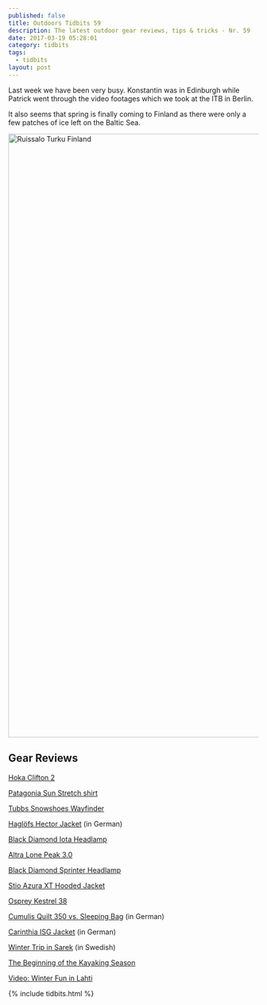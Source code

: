 ```yaml
---
published: false
title: Outdoors Tidbits 59
description: The latest outdoor gear reviews, tips & tricks - Nr. 59
date: 2017-03-19 05:28:01
category: tidbits
tags:
  - tidbits
layout: post
---
```

Last week we have been very busy. Konstantin was in Edinburgh while Patrick went through the video footages which we took at the ITB in Berlin.

It also seems that spring is finally coming to Finland as there were only a few patches of ice left on the Baltic Sea.

<a data-flickr-embed="true"  href="https://www.flickr.com/photos/90204224@N07/33531567365/in/dateposted-public/" title="Turku Finland"><img src="https://c1.staticflickr.com/3/2893/33531567365_6a7cdcd172_k.jpg" width="2048" height="1213" alt="Ruissalo Turku Finland"></a><script async src="//embedr.flickr.com/assets/client-code.js" charset="utf-8"></script>

<!--more-->

## Gear Reviews

[Hoka Clifton 2](http://andrewskurka.com/2017/review-hoka-clifton-2-road-running-shoe/)

[Patagonia Sun Stretch shirt](http://bedrockandparadox.com/2017/03/17/patagonia-sun-stretch-shirt-review)

[Tubbs Snowshoes Wayfinder](https://midwestbasecamp.com/2017/03/16/gear-review-tubbs-snowshoes-wayfinder/)

[Haglöfs Hector Jacket](http://www.alpin.de/tests-produkte/bekleidung/11600/artikel_praxistest_softshell_hagloefs_hector_jacket.html) (in German)

[Black Diamond Iota Headlamp](https://thebigoutside.com/gear-review-black-diamond-iota-headlamp/)

[Altra Lone Peak 3.0](http://www.breakingultra.com/gear-review-altra-lone-peak-3-0/)

[Black Diamond Sprinter Headlamp](https://treelinebackpacker.com/2017/03/14/black-diamond-sprinter-headlamp-review/)

[Stio Azura XT Hooded Jacket](http://www.gogumption.com/gear-reviews-2/review-stio-azura-xt-hooded-jacket/)

[Osprey Kestrel 38](http://seppamberg.de/mein-tourenrucksack-im-test-osprey-kestrel-38/)

[Cumulis Quilt 350 vs. Sleeping Bag](http://www.bergreif.de/2017/03/13/cumulus-quilt-350-vs-schlafsack/) (in German)

[Carinthia ISG Jacket](http://www.freiluft-blog.de/2017/03/carinthia-isg-multifunktionsjacke-im-test/) (in German)

[Winter Trip in Sarek](http://www.mikaelstrandberg.com/2017/03/12/vintertur-i-sarek/) (in Swedish)

[The Beginning of the Kayaking Season](http://www.yetirides.com/2017/03/the-beginning-of-kayaking-season.html)

[Video: Winter Fun in Lahti](https://www.lolaakinmade.com/europe/video-winter-fun-in-lahti-finland/)

{% include tidbits.html %}
